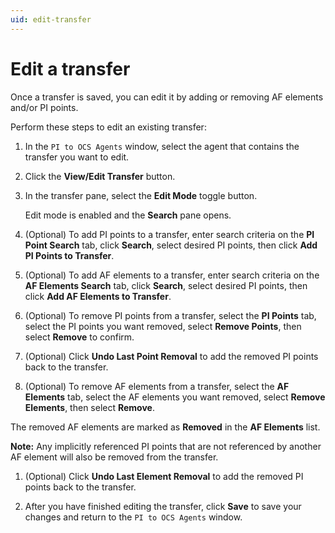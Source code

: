 ```yaml
---
uid: edit-transfer
---
```


# Edit a transfer

Once a transfer is saved, you can edit it by adding or removing AF elements and/or PI points.

<!-- VTT: Add note about how the Opt-in setting (Transfer Settings window) affects streams/assets being deleted from cloud storage or replicated, depnding on the client's preference/option selection.-->

Perform these steps to edit an existing transfer:

1. In the `PI to OCS Agents` window, select the agent that contains the transfer you want to edit.

1. Click the **View/Edit Transfer** button.

1. In the transfer pane, select the **Edit Mode** toggle button.

   Edit mode is enabled and the **Search** pane opens. 

1. (Optional) To add PI points to a transfer, enter search criteria on the **PI Point Search** tab, click **Search**, select desired PI points, then click **Add PI Points to Transfer**. 

1. (Optional) To add AF elements to a transfer, enter search criteria on the **AF Elements Search** tab, click **Search**, select desired PI points, then click **Add AF Elements to Transfer**.

1. (Optional) To remove PI points from a transfer, select the **PI Points** tab, select the PI points you want removed, select **Remove Points**, then select **Remove** to confirm.

1. (Optional) Click **Undo Last Point Removal** to add the removed PI points back to the transfer.

1. (Optional) To remove AF elements from a transfer, select the **AF Elements** tab, select the AF elements you want removed, select **Remove Elements**, then select **Remove**.

The removed AF elements are marked as **Removed** in the **AF Elements** list. 

**Note:** Any implicitly referenced PI points that are not referenced by another AF element will also be removed from the transfer.

1. (Optional) Click **Undo Last Element Removal** to add the removed PI points back to the transfer.

1. After you have finished editing the transfer, click **Save** to save your changes and return to the `PI to OCS Agents` window.
